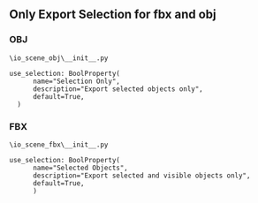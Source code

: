 ## Only Export Selection for fbx and obj

### OBJ
```
\io_scene_obj\__init__.py
```
```
use_selection: BoolProperty(
      name="Selection Only",
      description="Export selected objects only",
      default=True,
  )
```
### FBX
```
\io_scene_fbx\__init__.py
```
```
use_selection: BoolProperty(
      name="Selected Objects",
      description="Export selected and visible objects only",
      default=True,
      )   
```    
